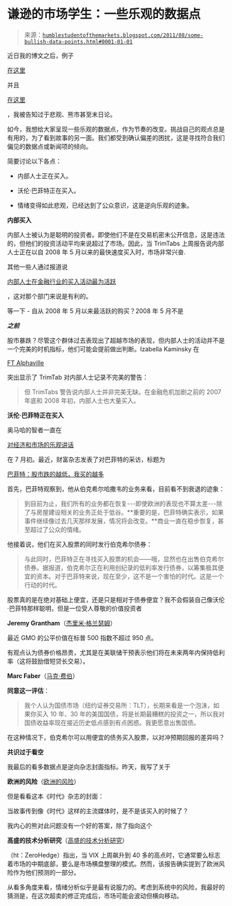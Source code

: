 <!--yml

类别：未分类

日期：2024-05-18 04:17:11

-->

# 谦逊的市场学生：一些乐观的数据点

> 来源：[`humblestudentofthemarkets.blogspot.com/2011/08/some-bullish-data-points.html#0001-01-01`](https://humblestudentofthemarkets.blogspot.com/2011/08/some-bullish-data-points.html#0001-01-01)

近日我的博文之后，例子

[在这里](http://humblestudentofthemarkets.blogspot.com/2011/08/your-move-jean-claude.html)

并且

[在这里](http://humblestudentofthemarkets.blogspot.com/2011/08/dark-crosses-everywhere.html)

，我被告知过于悲观、熊市甚至末日论。

如今，我想给大家呈现一些乐观的数据点，作为节奏的改变。挑战自己的观点总是有用的，为了看到故事的另一面。我们都受到确认偏差的困扰，这是寻找符合我们偏见的数据点或新闻项的倾向。

简要讨论以下各点：

+   内部人士正在买入。

+   沃伦·巴菲特正在买入。

+   情绪变得如此悲观，已经达到了公众意识，这是逆向乐观的迹象。

**内部买入**

内部人士被认为是聪明的投资者。即使他们不是在交易机密未公开信息，这是违法的，但他们的投资活动平均来说超过了市场。因此，当 TrimTabs 上周报告说内部人士正在以自 2008 年 5 月以来的最快速度买入时，市场非常兴奋\.

其他一些人通过报道说

[内部人士在金融行业的买入活动最为活跃](http://www.gurufocus.com/news/142081/insider-trades-show-strong-bullish-signs-in-financials)

，这对那个部门来说是有利的。

等一下 - 自从 2008 年 5 月以来最活跃的购买？2008 年 5 月不是

***之前***

股市暴跌？尽管这个群体过去表现出了超越市场的表现，但内部人士的活动并不是一个完美的时机指标，他们可能会提前做出判断。Izabella Kaminsky 在

[FT Alphaville](http://ftalphaville.ft.com/blog/2011/08/12/651676/insiders-are-buying-at-fastest-pace-since-may-2008/)

突出显示了 TrimTab 对内部人士记录不完美的警告：

> 但 TrimTabs 警告说内部人士并非完美无缺。在金融危机加剧之前的 2007 年底和 2008 年初，内部人士也大量买入。

**沃伦·巴菲特正在买入**

奥马哈的智者一直在

[对经济和市场的乐观讲话](http://www.ritholtz.com/blog/2011/07/warren-buffett-on-u-s-housing-employment-economy/)

在 7 月初。最近，财富杂志发表了对巴菲特的采访，标题为

[巴菲特：股市跌的越低，我买的越多](http://finance.fortune.cnn.com/2011/08/11/warren-buffett-buy-stocks/)

首先，巴菲特观察到，他从伯克希尔哈撒韦的业务来看，目前看不到衰退的迹象：

> 到目前为止，我们所有的业务都在恢复---即使欧洲的表现也不算太差---除了与房屋建设相关的业务正处于低谷。**重要的是，巴菲特确实表示，如果事件继续像过去几天那样发展，情况将会改变。**商业一直在稳步恢复，甚至超过了公众的情绪。

他接着说，他们在买入股票的同时发行伯克希尔债券：

> 与此同时，巴菲特正在寻找买入股票的机会——哦，显然也在出售伯克希尔债券。据报道，伯克希尔正在利用创纪录的低利率发行债券，以筹集极其便宜的资本。对于巴菲特来说，现在至少，这不是一个害怕的时代。这是一个行动的时代。

股票真的是在绝对基础上便宜，还是只是相对于债券便宜？我不会假装自己像沃伦·巴菲特那样聪明，但是一位受人尊敬的价值投资者

**Jeremy Grantham**（[杰里米·格兰瑟姆](http://www.scribd.com/fullscreen/62002016)）

最近 GMO 的公平价值在标普 500 指数不超过 950 点。

有观点认为债券价格昂贵，尤其是在美联储干预表示他们将在未来两年内保持低利率（这将鼓励借短贷长交易）。

**Marc Faber**（[马克·费伯](http://marcfaberblog.blogspot.com/2011/08/i-personally-think-treasury-market-long.html)）

**同意这一评估**：

> 我个人认为国债市场（纽约证券交易所：TLT），长期来看是一个泡沫，如果你买入 10 年、30 年的美国国债，将是长期最糟糕的投资之一，所以我对国债收益率现在接近历史低点感到有点困惑。我更愿意出售国债。

在这种情况下，伯克希尔可以用便宜的债务买入股票，以对冲预期回报的差异吗？

**共识过于看空**

我最后的看多数据点是逆向杂志封面指标。昨天，我写了关于

**欧洲的风险**（[欧洲的风险](http://humblestudentofthemarkets.blogspot.com/2011/08/your-move-jean-claude.html)）

但是看看这本《时代》杂志的封面：

当故事传到像《时代》这样的主流媒体时，是不是该买入的时候了？

我内心的熊对此问题没有一个好的答案，除了指向这个

**高盛的技术分析研究**（[高盛的技术分析研究](http://www.scribd.com/doc/62278277/Charts-That-Matter-8-11)）

（ht：ZeroHedge）指出，当 VIX 上周飙升到 40 多的高点时，它通常要么标志着市场的中期底部，要么是市场横盘整理的模式。然而，该报告确实提到了欧洲风险作为他们预测的一部分。

从看多角度来看，情绪分析似乎是最有说服力的。考虑到系统中的风险，我最好的猜测是，在这次超卖的修正完成后，市场可能会波动但横向移动。
